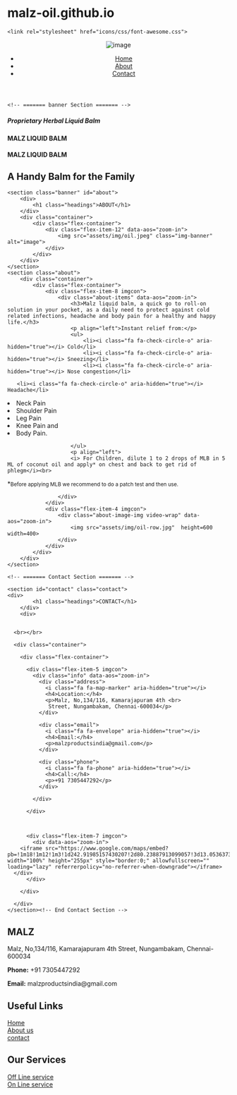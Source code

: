 # malz-oil.github.io

<html>
<head>
	<meta charset="utf-8">
	<meta content="width=device-width, initial-scale=1.0" name="viewport">

  <title>MALZ - Index</title>
  
 <!-- Favicons -->
  <link href="assets/img/malzicon.png" rel="icon">
  <link href="assets/img/apple-touch-icon.png" rel="apple-touch-icon">

<!-- Google Fonts -->
	<link rel="stylesheet" href="icons/css/font-awesome.css">
<link rel="preconnect" href="https://fonts.googleapis.com">
<link rel="preconnect" href="https://fonts.gstatic.com" crossorigin>
<link href="https://fonts.googleapis.com/css2?family=Poppins:ital,wght@0,100;0,200;0,300;0,400;0,500;0,600;0,700;0,800;0,900;1,100;1,200;1,300;1,400;1,500;1,600;1,700;1,800;1,900
&family=Raleway:ital,wght@0,100;0,200;0,300;0,400;0,500;0,600;0,700;0,800;0,900;1,100;1,200;1,300;1,400;1,500;1,600;1,700;1,800;1,900&display=swap" rel="stylesheet">

<!-- Template Main CSS File -->
  <link href="assets/css/style.css" rel="stylesheet">
  <link href="assets/css/anime.css" rel="stylesheet">
  <link href="https://unpkg.com/aos@2.3.1/dist/aos.css" rel="stylesheet">
  <script src="https://unpkg.com/aos@2.3.1/dist/aos.js"></script>

</head>
<body>
 <!-- ======= Header ======= -->
  <header class="header">
		<div class="container">
			<div class="flex-container align-center">
				<div class="flex-item-3 headtop">
					<div class="mentor">
						<img src="assets/img/malzgreenlogo1.jpeg" class="malzlogo" alt="image">
					</div>
				</div>
				<div class="flex-item-9 headtoptwo">
					<div class="nav-list">
						<ul class="list">
							<li><a href="#">Home</a></li>
							<li><a href="#about">About</a></li>				
							<li><a href="#contact">Contact</a></li>
						</ul>
					</div>
				</div>
			</div>
		</div>
	</header><!-- End Header -->	
	
	
	
	<!-- ======= banner Section ======= -->
  <section id="banner" class="d-flex justify-content-center align-items-center">
    <div class="container ">
		<div  class="flex-container bancon">
		<div data-aos="zoom-in" data-aos-delay="100" >
		<h5>Proprietary Herbal Liquid Balm</h5>
			<div class="content ">
				  <h4 id="contenthead" class="flex-item-12" >MALZ LIQUID BALM</h4>
				  <h4 id="contenthead" class="flex-item-12">MALZ LIQUID BALM</h4>
				  <h2>A Handy Balm for the Family</h2>
			</div>
			</div>
		</div>
    </div>
  </section><!-- End banner -->

	<section class="banner" id="about">
		<div>
			<h1 class="headings">ABOUT</h1>
		</div>
		<div class="container">
			<div class="flex-container">
				<div class="flex-item-12" data-aos="zoom-in">
					<img src="assets/img/oil.jpeg" class="img-banner" alt="image">
				</div>
			</div>
		</div>
	</section>
	<section class="about">
		<div class="container">
			<div class="flex-container">
				<div class="flex-item-8 imgcon">
					<div class="about-items" data-aos="zoom-in">
						<h3>Malz liquid balm, a quick go to roll-on solution in your pocket, as a daily need to protect against cold related infections, headache and body pain for a healthy and happy life.</h3>
						<p align="left">Instant relief from:</p>
						<ul>
							<li><i class="fa fa-check-circle-o" aria-hidden="true"></i> Cold</li>
							<li><i class="fa fa-check-circle-o" aria-hidden="true"></i> Sneezing</li>
							<li><i class="fa fa-check-circle-o" aria-hidden="true"></i> Nose congestion</li>
       
       <li><i class="fa fa-check-circle-o" aria-hidden="true"></i> Headache</li>
				
<li><i class="fa fa-check-circle-o" aria-hidden="true"></i> Neck Pain</li>	
<li><i class="fa fa-check-circle-o" aria-hidden="true"></i> Shoulder Pain</li>										

<li><i class="fa fa-check-circle-o" aria-hidden="true"></i> Leg Pain </li>	
<li><i class="fa fa-check-circle-o" aria-hidden="true"></i> Knee Pain and </li>	
<li><i class="fa fa-check-circle-o" aria-hidden="true"></i> Body Pain.</li>										

						</ul>
						<p align="left">
						<i> For Children, dilute 1 to 2 drops of MLB in 5 ML of coconut oil and apply* on chest and back to get rid of phlegm</i><br>

*<small>Before applying MLB we recommend to do a patch test and then use.</small>						</p>

					</div>
				</div>
				<div class="flex-item-4 imgcon">
					<div class="about-image-img video-wrap" data-aos="zoom-in">
						<img src="assets/img/oil-row.jpg"  height=600 width=400>							
					</div>
				</div>
			</div>
		</div>
	</section>

    <!-- ======= Contact Section ======= -->

    <section id="contact" class="contact">
	<div>
			<h1 class="headings">CONTACT</h1>
		</div>
		<div>
      
	  
	  <br></br>

      <div class="container">

        <div class="flex-container">

          <div class="flex-item-5 imgcon">
            <div class="info" data-aos="zoom-in">
              <div class="address">
                <i class="fa fa-map-marker" aria-hidden="true"></i>
                <h4>Location:</h4>
                <p>Malz, No,134/116, Kamarajapuram 4th <br>
				 Street, Nungambakam, Chennai-600034</p>
              </div>

              <div class="email">
                <i class="fa fa-envelope" aria-hidden="true"></i>
                <h4>Email:</h4>
                <p>malzproductsindia@gmail.com</p>
              </div>

              <div class="phone">
                <i class="fa fa-phone" aria-hidden="true"></i>
                <h4>Call:</h4>
                <p>+91 7305447292</p>
              </div>

            </div>

          </div>
		  
		 

          <div class="flex-item-7 imgcon">
			<div data-aos="zoom-in">
        <iframe src="https://www.google.com/maps/embed?pb=!1m18!1m12!1m3!1d242.91985157430207!2d80.23887913099057!3d13.053637389648388!2m3!1f0!2f0!3f0!3m2!1i1024!2i768!4f13.1!3m3!1m2!1s0x3a5267ad8e89bacb%3A0x7b7071709c7e2d8d!2sMALZ%20Products%20India!5e0!3m2!1sen!2sin!4v1700144352982!5m2!1sen!2sin" width="100%" height="255px" style="border:0;" allowfullscreen="" loading="lazy" referrerpolicy="no-referrer-when-downgrade"></iframe>
      </div>
          </div>

        </div>

      </div>
    </section><!-- End Contact Section -->

  <section class="address-bar">
		<div class="container">
			<div class="flex-container">
				<div class="flex-item-8 imgcon">
					<div class="address" data-aos="zoom-in">
						<h1>MALZ</h1>
						<p class="add">Malz, No,134/116, Kamarajapuram 4th Street, Nungambakam, Chennai-600034</p>
						<div class="con">
							<p><b>Phone:</b> +91 7305447292</p>
							<p><b>Email:</b>  malzproductsindia@gmail.com</p>
						</div>
					</div>
				</div>
				<div class="flex-item-2 imgconteo">
					<div class="address2" data-aos="zoom-in">
						<h1>Useful Links</h1>
						<a href="#"><i class="fa fa-chevron-right" aria-hidden="true"></i> Home</a><br>
						<a href="#about"><i class="fa fa-chevron-right" aria-hidden="true"></i> About us</a><br>
						<a href="#contact"><i class="fa fa-chevron-right" aria-hidden="true"></i> contact</a><br>
					</div>
				</div>
				<div class="flex-item-2 imgconteo">
					<div class="address2" data-aos="zoom-in">
						<h1>Our Services</h1>
						<a href="#"><i class="fa fa-chevron-right" aria-hidden="true"></i> Off Line service</a><br>
						<a href="#"><i class="fa fa-chevron-right" aria-hidden="true"></i> On Line service</a><br>
					</div>
				</div>
			</div>
		</div>
</section>
<section class="footer">
	<div class="container">
		<div class="flex-container">
			<div class="flex-item-12 icons">
				<a href="https://www.facebook.com/malzproductsindia?mibextid=9R9pXO"><i class="fa fa-facebook-square" aria-hidden="true"></i></a>
				<a href="https://instagram.com/malzproducts?igshid=OGQ5ZDc2ODk2ZA=="><i class="fa fa-instagram" aria-hidden="true"></i></a>
				<a href="https://wa.me/qr/ZJGBIH4SDFECD1"><i class="fa fa-whatsapp" aria-hidden="true"></i></a>
			</div>
		</div>
	</div>
</section>

<script>
  AOS.init();
  
  window.addEventListener('load', videoScroll);
window.addEventListener('scroll', videoScroll);

function videoScroll() {

  if ( document.querySelectorAll('video[autoplay]').length > 0) {
    var windowHeight = window.innerHeight,
        videoEl = document.querySelectorAll('video[autoplay]');

    for (var i = 0; i < videoEl.length; i++) {

      var thisVideoEl = videoEl[i],
          videoHeight = thisVideoEl.clientHeight,
          videoClientRect = thisVideoEl.getBoundingClientRect().top;

      if ( videoClientRect <= ( (windowHeight) - (videoHeight*.5) ) && videoClientRect >= ( 0 - ( videoHeight*.5 ) ) ) {
        thisVideoEl.play();
      } else {
        thisVideoEl.pause();
      }

    }
  }

}
</script>

</body>
</html>
